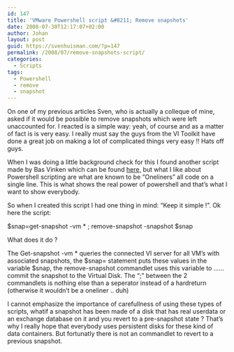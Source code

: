 ```yaml
---
id: 147
title: 'VMware Powershell script &#8211; Remove snapshots'
date: 2008-07-30T12:17:07+02:00
author: Johan
layout: post
guid: https://svenhuisman.com/?p=147
permalink: /2008/07/remove-snapshots-script/
categories:
  - Scripts
tags:
  - Powershell
  - remove
  - snapshot
---
```

On one of my previous articles Sven, who is actually a colleque of mine, asked if it would be possible to remove snapshots which were left unaccounted for. I reacted is a simple way: yeah, of course and as a matter of fact is is very easy. I really must say the guys from the VI Toolkit have done a great job on maki<!--more-->ng a lot of complicated things very easy !! Hats off guys.

When I was doing a little background check for this I found another script made by Bas Vinken which can be found <a href="https://www.ntpro.nl/blog/archives/295-PowerShell-Snapshot-Remover.html" target="_blank">here,</a> but what I like about Powershell scripting are what are known to be &#8220;Oneliners&#8221; all code on a single line. This is what shows the real power of powershell and that&#8217;s what I want to show everybody.

So when I created this script I had one thing in mind: &#8220;Keep it simple !&#8221;. Ok here the script:

$snap=get-snapshot -vm * ; remove-snapshot -snapshot $snap

What does it do ?

The Get-snapshot -vm * queries the connected VI server for all VM&#8217;s with associated snapshots, the $snap= statement puts these values in the variable $snap, the remove-snapshot commandlet uses this variable to &#8230;&#8230; commit the snapshot to the Virtual Disk. The &#8220;;&#8221; between the 2 commandlets is nothing else than a seperator instead of a hardreturn (otherwise it wouldn&#8217;t be a oneliner .. duh)

I cannot emphasize the importance of carefullness of using these types of scripts, whatif a snapshot has been made of a disk that has real userdata or an exchange database on it and you revert to a pre-snapshot state ? That&#8217;s why I really hope that everybody uses persistent disks for these kind of data containers. But fortunatly there is not an commandlet to revert to a previous snapshot.